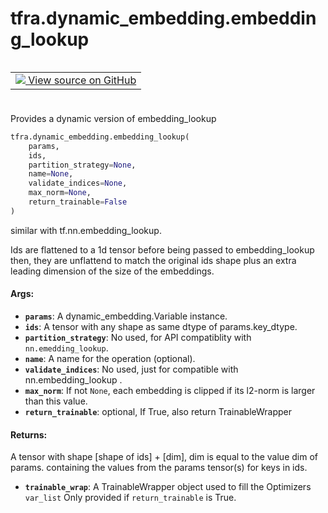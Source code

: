 <div itemscope itemtype="http://developers.google.com/ReferenceObject">
<meta itemprop="name" content="tfra.dynamic_embedding.embedding_lookup" />
<meta itemprop="path" content="Stable" />
</div>

# tfra.dynamic_embedding.embedding_lookup

<!-- Insert buttons and diff -->

<table class="tfo-notebook-buttons tfo-api" align="left">

<td>
  <a target="_blank" href="https://github.com/tensorflow/recommenders-addons/tree/master/tensorflow_recommenders_addons/dynamic_embedding/python/ops/dynamic_embedding_ops.py">
    <img src="https://www.tensorflow.org/images/GitHub-Mark-32px.png" />
    View source on GitHub
  </a>
</td></table>
<br/>
<br/>
<br/>
<br/>



Provides a dynamic version of embedding_lookup

``` python
tfra.dynamic_embedding.embedding_lookup(
    params,
    ids,
    partition_strategy=None,
    name=None,
    validate_indices=None,
    max_norm=None,
    return_trainable=False
)
```



<!-- Placeholder for "Used in" -->
  similar with tf.nn.embedding_lookup.

Ids are flattened to a 1d tensor before being passed to embedding_lookup
then, they are unflattend to match the original ids shape plus an extra
leading dimension of the size of the embeddings.

#### Args:


* <b>`params`</b>: A dynamic_embedding.Variable instance.
* <b>`ids`</b>: A tensor with any shape as same dtype of params.key_dtype.
* <b>`partition_strategy`</b>: No used, for API compatiblity with `nn.emedding_lookup`.
* <b>`name`</b>: A name for the operation (optional).
* <b>`validate_indices`</b>: No used, just for compatible with nn.embedding_lookup .
* <b>`max_norm`</b>: If not `None`, each embedding is clipped if its l2-norm is larger
  than this value.
* <b>`return_trainable`</b>: optional, If True, also return TrainableWrapper

#### Returns:

A tensor with shape [shape of ids] + [dim],
  dim is equal to the value dim of params.
  containing the values from the params tensor(s) for keys in ids.

* <b>`trainable_wrap`</b>:   A TrainableWrapper object used to fill the Optimizers `var_list`
    Only provided if `return_trainable` is True.